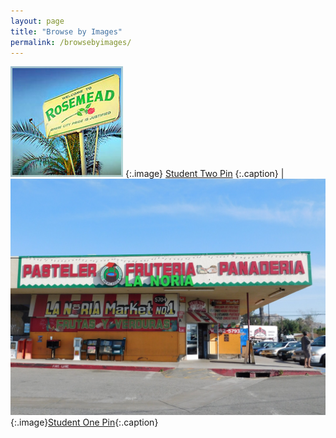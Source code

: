 ```yaml
---
layout: page
title: "Browse by Images"
permalink: /browsebyimages/
---
```


![Post Image](images/Rosemead_1.jpg) {:.image} [Student Two Pin](_posts/2016-01-01-StudentTwo-Pin-a) {:.caption} | ![Post Image](images/LasTiendas_1.jpg){:.image}[Student One Pin](_posts/2016-01-01-StudentOne-Pin-a){:.caption}
